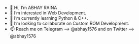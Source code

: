 - 👋 Hi, I’m ABHAY RAINA
- 👀 I’m interested in Web Development.
- 🌱 I’m currently learning Python & C++.
- 💞️ I’m looking to collaborate on Custom ROM Development.
- 📫 Reach me on Telegram --> @abhay1576 and on Twitter --> @abhay1576

<!---
Abhay1576/Abhay1576 is a ✨ special ✨ repository because its `README.md` (this file) appears on your GitHub profile.
You can click the Preview link to take a look at your changes.
--->
